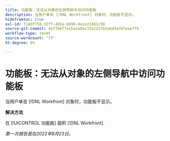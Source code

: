 ```yaml
---
title: 功能板：无法从对象的左侧导航中访问功能板
description: 当用户单击 [!DNL Workfront] 对象时，功能板不显示。
hidefromtoc: true
exl-id: f140f758-32ff-4b5a-b690-0ece22461c50
source-git-commit: de7f66f7acba1a0ac32a1257b2e643a767eae7fb
workflow-type: tm+mt
source-wordcount: '77'
ht-degree: 0%

---
```


# 功能板：无法从对象的左侧导航中访问功能板

当用户单击 [!DNL Workfront] 对象时，功能板不显示。

**解决方法**

在 [!UICONTROL 功能板] 面积 [!DNL Workfront].

_第一次报告是在2022年8月23日。_
